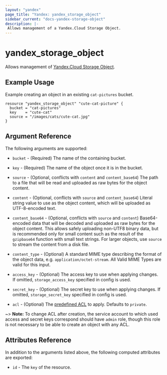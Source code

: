 ```yaml
---
layout: "yandex"
page_title: "Yandex: yandex_storage_object"
sidebar_current: "docs-yandex-storage-object"
description: |-
 Allows management of a Yandex.Cloud Storage Object.
---
```


# yandex\_storage\_object

Allows management of [Yandex.Cloud Storage Object](https://cloud.yandex.com/docs/storage/concepts/object).

## Example Usage

Example creating an object in an existing `cat-pictures` bucket.

```hcl
resource "yandex_storage_object" "cute-cat-picture" {
  bucket = "cat-pictures"
  key    = "cute-cat"
  source = "/images/cats/cute-cat.jpg"
}
```

## Argument Reference

The following arguments are supported:

* `bucket` - (Required) The name of the containing bucket.

* `key` - (Required) The name of the object once it is in the bucket.

* `source` - (Optional, conflicts with `content` and `content_base64`) The path to a file that will be read and uploaded as raw bytes for the object content.

* `content` - (Optional, conflicts with `source` and `content_base64`) Literal string value to use as the object content, which will be uploaded as UTF-8-encoded text.

* `content_base64` - (Optional, conflicts with `source` and `content`) Base64-encoded data that will be decoded and uploaded as raw bytes for the object content. This allows safely uploading non-UTF8 binary data, but is recommended only for small content such as the result of the `gzipbase64` function with small text strings. For larger objects, use `source` to stream the content from a disk file.

* `content_type` - (Optional) A standard MIME type describing the format of the object data, e.g. `application/octet-stream`. All Valid MIME Types are valid for this input.

* `access_key` - (Optional) The access key to use when applying changes. If omitted, `storage_access_key` specified in config is used.

* `secret_key` - (Optional) The secret key to use when applying changes. If omitted, `storage_secret_key` specified in config is used.

* `acl` - (Optional) The [predefined ACL](https://cloud.yandex.com/docs/storage/concepts/acl#predefined_acls) to apply. Defaults to `private`.

~> **Note:** To change ACL after creation, the service account to which used access and secret keys correspond should have `admin` role, though this role is not necessary to be able to create an object with any ACL.

## Attributes Reference

In addition to the arguments listed above, the following computed attributes are exported:

* `id` - The `key` of the resource.

